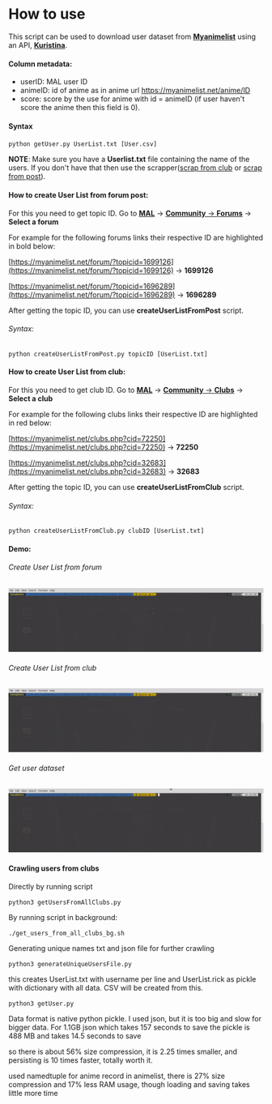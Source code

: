 # How to use

This script can be used to download user dataset from [**Myanimelist**](https://myanimelist.net/) using an API, [**Kuristina**](https://github.com/TimboKZ/kuristina).

#### Column metadata:

* userID: MAL user ID
* animeID: id of anime as in anime url https://myanimelist.net/anime/ID
* score: score by the use for anime with id = animeID (if user haven't score the anime then this field is 0).

#### Syntax
```
python getUser.py UserList.txt [User.csv]
```

**NOTE**: Make sure you have a **Userlist.txt** file containing the name of the users. If you don't have that then use the scrapper([scrap from club]() or [scrap from post]()).

#### How to create User List from forum post:
For this you need to get topic ID.
Go to [**MAL**](https://myanimelist.net/) -> [**Community** -> **Forums**](https://myanimelist.net/forum/) -> **Select a forum**

For example for the following forums links their respective ID are highlighted in bold below:

[https://myanimelist.net/forum/?topicid=1699126](https://myanimelist.net/forum/?topicid=1699126) -> **1699126**

[https://myanimelist.net/forum/?topicid=1696289](https://myanimelist.net/forum/?topicid=1696289) -> **1696289**

After getting the topic ID, you can use **createUserListFromPost** script.

###### Syntax:
```
python createUserListFromPost.py topicID [UserList.txt]
```

#### How to create User List from club:
For this you need to get club ID.
Go to [**MAL**](https://myanimelist.net/) -> [**Community** -> **Clubs**](https://myanimelist.net/forum/) -> **Select a club**

For example for the following clubs links their respective ID are highlighted in red below:

[https://myanimelist.net/clubs.php?cid=72250](https://myanimelist.net/clubs.php?cid=72250) -> **72250**

[https://myanimelist.net/clubs.php?cid=32683](https://myanimelist.net/clubs.php?cid=32683) -> **32683**

After getting the topic ID, you can use **createUserListFromClub** script.

###### Syntax:
```
python createUserListFromClub.py clubID [UserList.txt]
```

#### Demo:

###### Create User List from forum

![](../demo/createUserListFromForum.gif)

###### Create User List from club

![](../demo/createUserListFromClub.gif)

###### Get user dataset

![](../demo/getUser.gif)

#### Crawling users from clubs
Directly by running script
```
python3 getUsersFromAllClubs.py
```

By running script in background:
```
./get_users_from_all_clubs_bg.sh
```

Generating unique names txt and json file for further crawling
```
python3 generateUniqueUsersFile.py
```
this creates UserList.txt with username per line and UserList.rick as pickle with dictionary with all data. CSV will be created from this.

```
python3 getUser.py
```

Data format is native python pickle. 
I used json, but it is too big and slow for bigger data.
For 1.1GB json which takes 157 seconds to save
the pickle is 488 MB and takes 14.5 seconds to save

so there is about 56% size compression, it is 2.25 times smaller, and persisting is 10 times faster, totally worth it.

used namedtuple for anime record in animelist, there is 27% size compression and 17% less RAM usage, though loading and saving takes little more time
